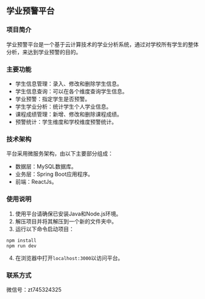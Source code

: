 ## 学业预警平台

### 项目简介

学业预警平台是一个基于云计算技术的学业分析系统，通过对学校所有学生的整体分析，来达到学业预警的目的。

### 主要功能

* 学生信息管理：录入、修改和删除学生信息。
* 学生信息查询：可以在各个维度查询学生信息。
* 学业预警：指定学生是否预警。
* 学生学业分析：统计学生个人学业信息。
* 课程成绩管理：新增、修改和删除课程成绩。
* 预警统计：学生维度和学校维度预警统计。


### 技术架构

平台采用微服务架构，由以下主要部分组成：

* 数据层：MySQL数据库。
* 业务层：Spring Boot应用程序。
* 前端：ReactJs。


### 使用说明

1. 使用平台请确保已安装Java和Node.js环境。
2. 解压项目并将其解压到一个新的文件夹中。
3. 运行以下命令启动项目：
```
npm install
npm run dev
```
4. 在浏览器中打开`localhost:3000`以访问平台。


### 联系方式

微信号：zt745324325